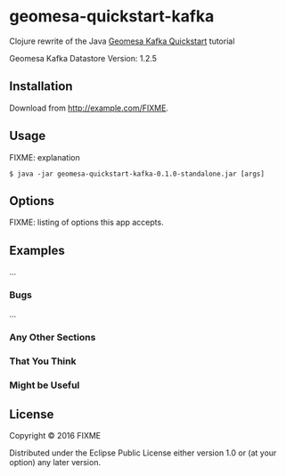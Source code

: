 # geomesa-quickstart-kafka

Clojure rewrite of the Java [Geomesa Kafka Quickstart](https://github.com/geomesa/geomesa-tutorials/tree/master/geomesa-quickstart-kafka) tutorial


Geomesa Kafka Datastore Version: 1.2.5

## Installation

Download from http://example.com/FIXME.

## Usage

FIXME: explanation

    $ java -jar geomesa-quickstart-kafka-0.1.0-standalone.jar [args]

## Options

FIXME: listing of options this app accepts.

## Examples

...

### Bugs

...

### Any Other Sections
### That You Think
### Might be Useful

## License

Copyright © 2016 FIXME

Distributed under the Eclipse Public License either version 1.0 or (at
your option) any later version.
